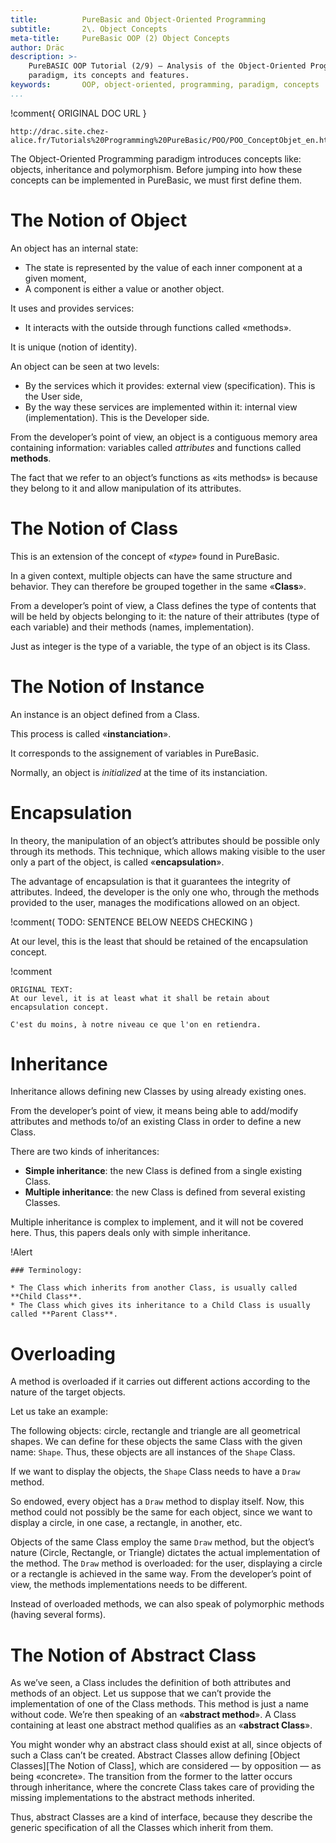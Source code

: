 ```yaml
---
title:          PureBasic and Object-Oriented Programming
subtitle:       2\. Object Concepts
meta-title:     PureBasic OOP (2) Object Concepts
author: Dräc
description: >-
    PureBASIC OOP Tutorial (2/9) — Analysis of the Object-Oriented Programming
    paradigm, its concepts and features. 
keywords:       OOP, object-oriented, programming, paradigm, concepts
...
```


!comment{   ORIGINAL DOC URL   }
~~~~~~~~~~~~~~~~~~~~~~~~~~~~~~~~~~~~~~~~~~~~~~~~~~~~~~~~~~~~~~~~~~~~~~~~
http://drac.site.chez-alice.fr/Tutorials%20Programming%20PureBasic/POO/POO_ConceptObjet_en.htm
~~~~~~~~~~~~~~~~~~~~~~~~~~~~~~~~~~~~~~~~~~~~~~~~~~~~~~~~~~~~~~~~~~~~~~~~

The Object-Oriented Programming paradigm introduces concepts like: objects,  inheritance and polymorphism.
Before jumping into how these concepts can be implemented in PureBasic, we must first define them.

# The Notion of Object

An object has an internal state:

*   The state is represented by the value of each inner component at a given moment,
*   A component is either a value or another object.

It uses and provides services:

*   It interacts with the outside through functions called «methods».

It is unique (notion of identity).

An object can be seen at two levels:

*   By the services which it provides: external view (specification). This is the User side,
*   By the way these services are implemented within it: internal view (implementation). This is the Developer side.

From the developer’s point of view, an object is a contiguous memory area containing information: variables called *attributes* and functions called **methods**.

The fact that we refer to an object’s functions as «its methods» is because they belong to it and allow manipulation of its attributes.

# The Notion of Class

This is an extension of the concept of «*type*» found in PureBasic.

In a given context, multiple objects can have the same structure and behavior.
They can therefore be grouped together in the same «**Class**».

From a developer’s point of view, a Class defines the type of contents that will be held by objects belonging to it: the nature of their attributes (type of each variable) and their methods (names, implementation).

Just as integer is the type of a variable, the type of an object is its Class.

# The Notion of Instance

An instance is an object defined from a Class.

This process is called «**instanciation**».

It corresponds to the assignement of variables in PureBasic.

Normally, an object is *initialized* at the time of its instanciation.

# Encapsulation

In theory, the manipulation of an object’s attributes should be possible only through its methods. This technique, which allows making visible to the user only a part of the object, is called «**encapsulation**».

The advantage of encapsulation is that it guarantees the integrity of attributes. Indeed, the developer is the only one who, through the methods provided to the user, manages the modifications allowed on an object.

!comment( TODO: SENTENCE BELOW NEEDS CHECKING )

At our level, this is the least that should be retained of the encapsulation concept.

!comment
~~~~~~~~~~~~~~~~~~~~~~~~~~~~~~~~~~~~~~~~~~~~~~~~~~~~~~~~~~~~~~~~~~~~~~~~
ORIGINAL TEXT:
At our level, it is at least what it shall be retain about encapsulation concept.

C'est du moins, à notre niveau ce que l'on en retiendra.
~~~~~~~~~~~~~~~~~~~~~~~~~~~~~~~~~~~~~~~~~~~~~~~~~~~~~~~~~~~~~~~~~~~~~~~~


# Inheritance

Inheritance allows defining new Classes by using already existing ones.

From the developer’s point of view, it means being able to add/modify attributes and methods to/of an existing Class in order to define a new Class.

There are two kinds of inheritances:

*   **Simple inheritance**: the new Class is defined from a single existing Class.
*   **Multiple inheritance**: the new Class is defined from several existing Classes.

Multiple inheritance is complex to implement, and it will not be covered here.
Thus, this papers deals only with simple inheritance.

!Alert
~~~~~~~~~~~~~~~~~~~~~~~~~~~~~~~~~~~~~~~~~~~~~~~~~~~~~~~~~~~~~~~~~~~~~~~~
### Terminology:

* The Class which inherits from another Class, is usually called **Child Class**.
* The Class which gives its inheritance to a Child Class is usually called **Parent Class**.
~~~~~~~~~~~~~~~~~~~~~~~~~~~~~~~~~~~~~~~~~~~~~~~~~~~~~~~~~~~~~~~~~~~~~~~~

# Overloading

A method is overloaded if it carries out different actions according to the nature of the target objects.

Let us take an example:

The following objects: circle, rectangle and triangle are all geometrical shapes.
We can define for these objects the same Class with the given name: `Shape`.
Thus, these objects are all instances of the `Shape` Class.

If we want to display the objects, the `Shape` Class needs to have a `Draw` method.

So endowed, every object has a `Draw` method to display itself. Now, this method could not possibly be the same for each object, since we want to display a circle, in one case, a rectangle, in another, etc.

Objects of the same Class employ the same `Draw` method, but the object’s nature (Circle, Rectangle, or Triangle) dictates the actual implementation of the method.
The `Draw` method is overloaded: for the user, displaying a circle or a rectangle is achieved in the same way.
From the developer’s point of view, the methods implementations needs to be different.

Instead of overloaded methods, we can also speak of polymorphic methods (having several forms).

# The Notion of Abstract Class

As we’ve seen, a Class includes the definition of both attributes and methods of an object.
Let us suppose that we can’t provide the implementation of one of the Class methods. This method is just a name without code. We’re then speaking of an «**abstract method**».
A Class containing at least one abstract method qualifies as an «**abstract Class**».

You might wonder why an abstract class should exist at all, since objects of such a Class can’t be created. Abstract Classes allow defining [Object Classes][The Notion of Class], which are considered — by opposition — as being «concrete». The transition from the former to the latter occurs through inheritance, where the concrete Class takes care of providing the missing implementations to the abstract methods inherited.

Thus, abstract Classes are a kind of interface, because they describe the generic specification of all the Classes which inherit from them.

